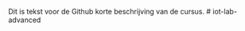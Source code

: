 Dit is tekst voor de Github
korte beschrijving van de cursus.
#   i o t - l a b - a d v a n c e d  
 